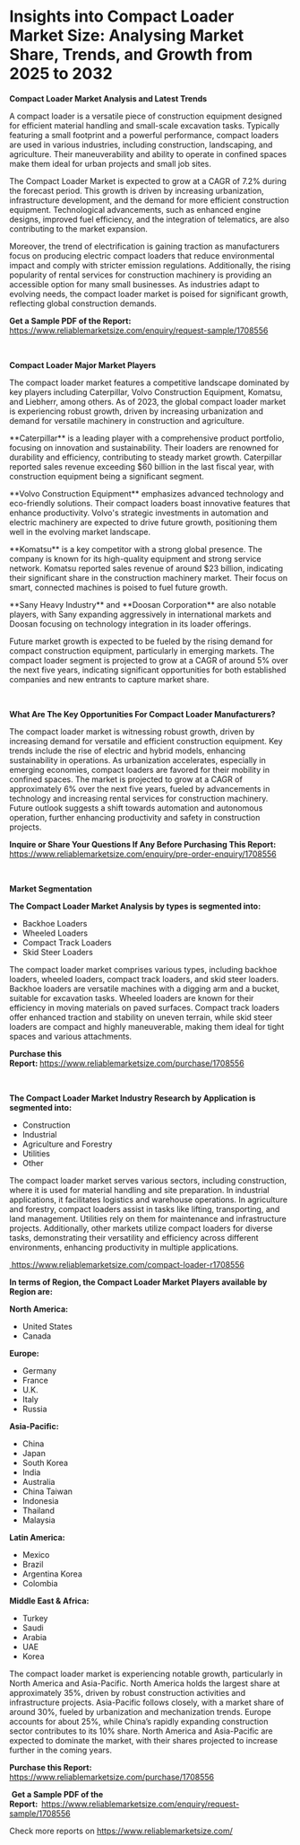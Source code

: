 <p><h1>Insights into Compact Loader Market Size: Analysing Market Share, Trends, and Growth from 2025 to 2032</h1></p><p><strong>Compact Loader Market Analysis and Latest Trends</strong></p>
<p><p>A compact loader is a versatile piece of construction equipment designed for efficient material handling and small-scale excavation tasks. Typically featuring a small footprint and a powerful performance, compact loaders are used in various industries, including construction, landscaping, and agriculture. Their maneuverability and ability to operate in confined spaces make them ideal for urban projects and small job sites.</p><p>The Compact Loader Market is expected to grow at a CAGR of 7.2% during the forecast period. This growth is driven by increasing urbanization, infrastructure development, and the demand for more efficient construction equipment. Technological advancements, such as enhanced engine designs, improved fuel efficiency, and the integration of telematics, are also contributing to the market expansion. </p><p>Moreover, the trend of electrification is gaining traction as manufacturers focus on producing electric compact loaders that reduce environmental impact and comply with stricter emission regulations. Additionally, the rising popularity of rental services for construction machinery is providing an accessible option for many small businesses. As industries adapt to evolving needs, the compact loader market is poised for significant growth, reflecting global construction demands.</p></p>
<p><strong>Get a Sample PDF of the Report:&nbsp;</strong> <a href="https://www.reliablemarketsize.com/enquiry/request-sample/1708556?utm_campaign=2800&utm_medium=2&utm_source=Github&utm_content=ia&utm_term=10042025&utm_id=compact-loader">https://www.reliablemarketsize.com/enquiry/request-sample/1708556</a></p>
<p>&nbsp;</p>
<p><strong>Compact Loader Major Market Players</strong></p>
<p><p>The compact loader market features a competitive landscape dominated by key players including Caterpillar, Volvo Construction Equipment, Komatsu, and Liebherr, among others. As of 2023, the global compact loader market is experiencing robust growth, driven by increasing urbanization and demand for versatile machinery in construction and agriculture.</p><p>**Caterpillar** is a leading player with a comprehensive product portfolio, focusing on innovation and sustainability. Their loaders are renowned for durability and efficiency, contributing to steady market growth. Caterpillar reported sales revenue exceeding $60 billion in the last fiscal year, with construction equipment being a significant segment.</p><p>**Volvo Construction Equipment** emphasizes advanced technology and eco-friendly solutions. Their compact loaders boast innovative features that enhance productivity. Volvo's strategic investments in automation and electric machinery are expected to drive future growth, positioning them well in the evolving market landscape.</p><p>**Komatsu** is a key competitor with a strong global presence. The company is known for its high-quality equipment and strong service network. Komatsu reported sales revenue of around $23 billion, indicating their significant share in the construction machinery market. Their focus on smart, connected machines is poised to fuel future growth.</p><p>**Sany Heavy Industry** and **Doosan Corporation** are also notable players, with Sany expanding aggressively in international markets and Doosan focusing on technology integration in its loader offerings. </p><p>Future market growth is expected to be fueled by the rising demand for compact construction equipment, particularly in emerging markets. The compact loader segment is projected to grow at a CAGR of around 5% over the next five years, indicating significant opportunities for both established companies and new entrants to capture market share.</p></p>
<p>&nbsp;</p>
<p><strong>What Are The Key Opportunities For Compact Loader Manufacturers?</strong></p>
<p><p>The compact loader market is witnessing robust growth, driven by increasing demand for versatile and efficient construction equipment. Key trends include the rise of electric and hybrid models, enhancing sustainability in operations. As urbanization accelerates, especially in emerging economies, compact loaders are favored for their mobility in confined spaces. The market is projected to grow at a CAGR of approximately 6% over the next five years, fueled by advancements in technology and increasing rental services for construction machinery. Future outlook suggests a shift towards automation and autonomous operation, further enhancing productivity and safety in construction projects.</p></p>
<p><strong>Inquire or Share Your Questions If Any Before Purchasing This Report:</strong> <a href="https://www.reliablemarketsize.com/enquiry/pre-order-enquiry/1708556?utm_campaign=2800&utm_medium=2&utm_source=Github&utm_content=ia&utm_term=10042025&utm_id=compact-loader">https://www.reliablemarketsize.com/enquiry/pre-order-enquiry/1708556</a></p>
<p>&nbsp;</p>
<p><strong>Market Segmentation</strong></p>
<p><strong>The Compact Loader Market Analysis by types is segmented into:</strong></p>
<p><ul><li>Backhoe Loaders</li><li>Wheeled Loaders</li><li>Compact Track Loaders</li><li>Skid Steer Loaders</li></ul></p>
<p><p>The compact loader market comprises various types, including backhoe loaders, wheeled loaders, compact track loaders, and skid steer loaders. Backhoe loaders are versatile machines with a digging arm and a bucket, suitable for excavation tasks. Wheeled loaders are known for their efficiency in moving materials on paved surfaces. Compact track loaders offer enhanced traction and stability on uneven terrain, while skid steer loaders are compact and highly maneuverable, making them ideal for tight spaces and various attachments.</p></p>
<p><strong>Purchase this Report:&nbsp;</strong><a href="https://www.reliablemarketsize.com/purchase/1708556?utm_campaign=2800&utm_medium=2&utm_source=Github&utm_content=ia&utm_term=10042025&utm_id=compact-loader">https://www.reliablemarketsize.com/purchase/1708556</a></p>
<p>&nbsp;</p>
<p><strong>The Compact Loader Market Industry Research by Application is segmented into:</strong></p>
<p><ul><li>Construction</li><li>Industrial</li><li>Agriculture and Forestry</li><li>Utilities</li><li>Other</li></ul></p>
<p><p>The compact loader market serves various sectors, including construction, where it is used for material handling and site preparation. In industrial applications, it facilitates logistics and warehouse operations. In agriculture and forestry, compact loaders assist in tasks like lifting, transporting, and land management. Utilities rely on them for maintenance and infrastructure projects. Additionally, other markets utilize compact loaders for diverse tasks, demonstrating their versatility and efficiency across different environments, enhancing productivity in multiple applications.</p></p>
<p><a href="https://www.reliablemarketsize.com/compact-loader-r1708556?utm_campaign=2800&utm_medium=2&utm_source=Github&utm_content=ia&utm_term=10042025&utm_id=compact-loader">&nbsp;https://www.reliablemarketsize.com/compact-loader-r1708556</a></p>
<p><strong>In terms of Region, the Compact Loader Market Players available by Region are:</strong></p>
<p>
    <p> <strong> North America: </strong>
        <ul>
            <li>United States</li>
            <li>Canada</li>
        </ul>
        </p> 
    <p> <strong> Europe: </strong>
        <ul>
            <li>Germany</li>
            <li>France</li>
            <li>U.K.</li>
            <li>Italy</li>
            <li>Russia</li>
        </ul>
        </p> 
    <p> <strong> Asia-Pacific: </strong>
        <ul>
            <li>China</li>
            <li>Japan</li>
            <li>South Korea</li>
            <li>India</li>
            <li>Australia</li>
            <li>China Taiwan</li>
            <li>Indonesia</li>
            <li>Thailand</li>
            <li>Malaysia</li>
        </ul>
        </p> 
    <p> <strong> Latin America: </strong>
        <ul>
            <li>Mexico</li>
            <li>Brazil</li>
            <li>Argentina Korea</li>
            <li>Colombia</li>
        </ul>
        </p> 
    <p> <strong> Middle East & Africa: </strong>
        <ul>
            <li>Turkey</li>
            <li>Saudi</li>
            <li>Arabia</li>
            <li>UAE</li>
            <li>Korea</li>
        </ul>
    </p>
    </p>
<p><p>The compact loader market is experiencing notable growth, particularly in North America and Asia-Pacific. North America holds the largest share at approximately 35%, driven by robust construction activities and infrastructure projects. Asia-Pacific follows closely, with a market share of around 30%, fueled by urbanization and mechanization trends. Europe accounts for about 25%, while China’s rapidly expanding construction sector contributes to its 10% share. North America and Asia-Pacific are expected to dominate the market, with their shares projected to increase further in the coming years.</p></p>
<p><strong>Purchase this Report: </strong><a href="https://www.reliablemarketsize.com/purchase/1708556?utm_campaign=2800&utm_medium=2&utm_source=Github&utm_content=ia&utm_term=10042025&utm_id=compact-loader">https://www.reliablemarketsize.com/purchase/1708556</a></p>
<p>&nbsp;<strong>Get a Sample PDF of the Report:&nbsp;&nbsp;</strong><a href="https://www.reliablemarketsize.com/enquiry/request-sample/1708556?utm_campaign=2800&utm_medium=2&utm_source=Github&utm_content=ia&utm_term=10042025&utm_id=compact-loader">https://www.reliablemarketsize.com/enquiry/request-sample/1708556</a></p>
<p><strong></strong></p>
<p>Check more reports on <a href="https://www.reliablemarketsize.com/?utm_campaign=2800&utm_medium=2&utm_source=Github&utm_content=ia&utm_term=10042025&utm_id=compact-loader">https://www.reliablemarketsize.com/</a></p>